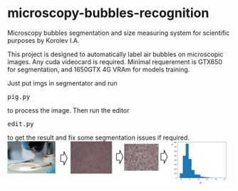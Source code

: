 # microscopy-bubbles-recognition
Microscopy bubbles segmentation and size measuring system for scientific purposes by Korolev I.A.

This project is designed to automatically label air bubbles on microscopic images.
Any cuda videocard is required. Minimal requerement is GTX650 for segmentation, and 1650GTX 4G VRAm for models training.

Just put imgs in segmentator and run <pre>pig.py</pre> to process the image.
Then run the editor <pre>edit.py</pre> to get the result and fix some segmentation issues if required.
![Autosegmentation](./process.png)
